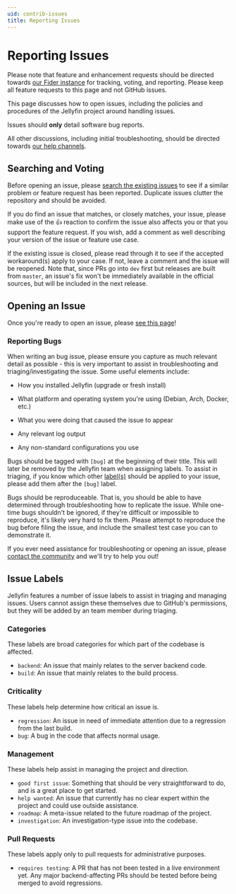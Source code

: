 ```yaml
---
uid: contrib-issues
title: Reporting Issues
---
```


# Reporting Issues

Please note that feature and enhancement requests should be directed towards [our Fider instance](https://features.jellyfin.org) for tracking, voting, and reporting. Please keep all feature requests to this page and not GitHub issues.

This page discusses how to open issues, including the policies and procedures of the Jellyfin project around handling issues.

Issues should **only** detail software bug reports.

All other discussions, including initial troubleshooting, should be directed towards [our help channels](xref:getting-help).

## Searching and Voting

Before opening an issue, please [search the existing issues](https://github.com/jellyfin/jellyfin/issues?utf8=✓&q=is%3Aissue) to see if a similar problem or feature request has been reported. Duplicate issues clutter the repository and should be avoided.

If you do find an issue that matches, or closely matches, your issue, please make use of the :+1: reaction to confirm the issue also affects you or that you support the feature request. If you wish, add a comment as well describing your version of the issue or feature use case.

If the existing issue is closed, please read through it to see if the accepted workaround(s) apply to your case. If not, leave a comment and the issue will be reopened. Note that, since PRs go into `dev` first but releases are built from `master`, an issue's fix won't be immediately available in the official sources, but will be included in the next release.

## Opening an Issue

Once you're ready to open an issue, please [see this page](https://github.com/jellyfin/jellyfin/issues/new)!

### Reporting Bugs

When writing an bug issue, please ensure you capture as much relevant detail as possible - this is very important to assist in troubleshooting and triaging/investigating the issue. Some useful elements include:

* How you installed Jellyfin (upgrade or fresh install)

* What platform and operating system you're using (Debian, Arch, Docker, etc.)

* What you were doing that caused the issue to appear

* Any relevant log output

* Any non-standard configurations you use

Bugs should be tagged with `[bug]` at the beginning of their title. This will later be removed by the Jellyfin team when assigning labels. To assist in triaging, if you know which other [label(s)](xref:contrib-issues#issue-labels) should be applied to your issue, please add them after the `[bug]` label.

Bugs should be reproduceable. That is, you should be able to have determined through troubleshooting how to replicate the issue. While one-time bugs shouldn't be ignored, if they're difficult or impossible to reproduce, it's likely very hard to fix them. Please attempt to reproduce the bug before filing the issue, and include the smallest test case you can to demonstrate it.

If you ever need assistance for troubleshooting or opening an issue, please [contact the community](xref:getting-help) and we'll try to help you out!

## Issue Labels

Jellyfin features a number of issue labels to assist in triaging and managing issues. Users cannot assign these themselves due to GitHub's permissions, but they will be added by an team member during triaging.

### Categories

These labels are broad categories for which part of the codebase is affected.

* `backend`: An issue that mainly relates to the server backend code.
* `build`: An issue that mainly relates to the build process.

### Criticality

These labels help determine how critical an issue is.

* `regression`: An issue in need of immediate attention due to a regression from the last build.
* `bug`: A bug in the code that affects normal usage.

### Management

These labels help assist in managing the project and direction.

* `good first issue`: Something that should be very straightforward to do, and is a great place to get started.
* `help wanted`: An issue that currently has no clear expert within the project and could use outside assistance.
* `roadmap`: A meta-issue related to the future roadmap of the project.
* `investigation`: An investigation-type issue into the codebase.

### Pull Requests

These labels apply only to pull requests for administrative purposes.

* `requires testing`: A PR that has not been tested in a live environment yet. Any major backend-affecting PRs should be tested before being merged to avoid regressions.
